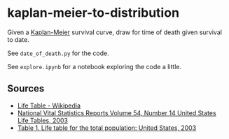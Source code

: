 # kaplan-meier-to-distribution

Given a [Kaplan-Meier](https://en.wikipedia.org/wiki/Kaplan%E2%80%93Meier_estimator) survival curve, draw for time of death given survival to date.

See `date_of_death.py` for the code.

See `explore.ipynb` for a notebook exploring the code a little.

## Sources

- [Life Table - Wikipedia](https://en.wikipedia.org/wiki/Life_table)
- [National Vital Statistics Reports Volume 54, Number 14 United States Life Tables, 2003](https://www.cdc.gov/nchs/data/nvsr/nvsr54/nvsr54_14.pdf)
- [Table 1. Life table for the total population: United States, 2003](https://ftp.cdc.gov/pub/Health_Statistics/NCHS/Publications/NVSR/54_14/)

